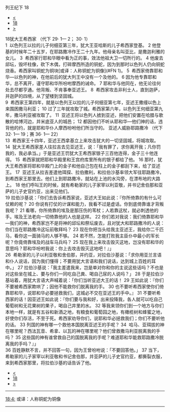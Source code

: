 ﻿





 列王纪下 18




* [<](bible/2KI17.md)
* [18](bible/2KI.md)
* [>](bible/2KI19.md)



 
18犹大王希西家 （代下
29·
1—
2；
30·
1）  
1  以色列王以拉的儿子何细亚第三年，犹大王亚哈斯的儿子希西家登基。 
2 他登基的时候年二十五岁，在耶路撒冷作王二十九年。他母亲名叫亚比，是撒迦利雅的女儿。 
3  希西家行耶和华眼中看为正的事，效法他祖大卫一切所行的。 
4 他废去邱坛，毁坏柱像，砍下木偶，打碎摩西所造的铜蛇，因为到那时以色列人仍向铜蛇烧香。希西家叫铜蛇为铜块[或译：人称铜蛇为铜像](#FN
1)。 
5  希西家倚靠耶和华—以色列的神，在他前后的犹大列王中没有一个及他的。 
6 因为他专靠耶和华，总不离开，谨守耶和华所吩咐摩西的诫命。 
7 耶和华与他同在，他无论往何处去尽都亨通。他背叛、不肯事奉亚述王。 
8  希西家攻击非利士人，直到迦萨，并迦萨的四境，从了望楼到坚固城。  
9  希西家王第四年，就是以色列王以拉的儿子何细亚第七年，亚述王撒缦以色上来围困撒马利亚； 
10 过了三年就攻取了城。希西家第六年，以色列王何细亚第九年，撒马利亚被攻取了。 
11  亚述王将以色列人掳到亚述，把他们安置在哈腊与歌散的哈博河边，并米底亚人的城邑； 
12 都因他们不听从耶和华—他们神的话，违背他的约，就是耶和华仆人摩西吩咐他们所当守的。 亚述人威胁耶路撒冷 （代下
32·
1—
19；赛
36·
1—
22）  
13  希西家王十四年，亚述王西拿基立上来攻击犹大的一切坚固城，将城攻取。 
14  犹大王希西家差人往拉吉去见亚述王，说：「我有罪了，求你离开我；凡你罚我的，我必承当。」于是亚述王罚犹大王希西家银子三百他连得，金子三十他连得。 
15  希西家就把耶和华殿里和王宫府库里所有的银子都给了他。 
16 那时，犹大王希西家将耶和华殿门上的金子和他自己包在柱上的金子都刮下来，给了亚述王。 
17  亚述王从拉吉差遣他珥探、拉伯撒利，和拉伯沙基率领大军往耶路撒冷，到希西家王那里去。他们上到耶路撒冷，就站在上池的水沟旁，在漂布地的大路上。 
18 他们呼叫王的时候，就有希勒家的儿子家宰以利亚敬，并书记舍伯那和亚萨的儿子史官约亚，出来见他们。  
19 拉伯沙基说：「你们去告诉希西家说，亚述大王如此说：『你所倚靠的有什么可仗赖的呢？ 
20 你说有打仗的计谋和能力，我看不过是虚话。你到底倚靠谁才背叛我呢？ 
21 看哪，你所倚靠的埃及是那压伤的苇杖；人若靠这杖，就必刺透他的手。埃及王法老向一切倚靠他的人也是这样。 
22 你们若对我说：我们倚靠耶和华—我们的神，希西家岂不是将神的邱坛和祭坛废去，且对犹大和耶路撒冷的人说：你们当在耶路撒冷这坛前敬拜吗？ 
23 现在你把当头给我主亚述王，我给你二千匹马，看你这一面骑马的人够不够。 
24 若不然，怎能打败我主臣仆中最小的军长呢？你竟倚靠埃及的战车马兵吗？ 
25 现在我上来攻击毁灭这地，岂没有耶和华的意思吗？耶和华吩咐我说：你上去攻击毁灭这地吧！』」  
26  希勒家的儿子以利亚敬和舍伯那，并约亚，对拉伯沙基说：「求你用亚兰言语和仆人说话，因为我们懂得；不要用犹大言语和我们说话，达到城上百姓的耳中。」 
27 拉伯沙基说：「我主差遣我来，岂是单对你和你的主说这些话吗？不也是对这些坐在城上、要与你们一同吃自己粪、喝自己尿的人说吗？」 
28 于是拉伯沙基站着，用犹大言语大声喊着说：「你们当听亚述大王的话！ 
29 王如此说：『你们不要被希西家欺哄了；因他不能救你们脱离我的手。 
30 也不要听希西家使你们倚靠耶和华，说耶和华必要拯救我们，这城必不交在亚述王的手中。』 
31 不要听希西家的话！因亚述王如此说：『你们要与我和好，出来投降我，各人就可以吃自己葡萄树和无花果树的果子，喝自己井里的水。 
32 等我来领你们到一个地方与你们本地一样，就是有五谷和新酒之地，有粮食和葡萄园之地，有橄榄树和蜂蜜之地，好使你们存活，不至于死。希西家劝导你们，说耶和华必拯救我们；你们不要听他的话。 
33 列国的神有哪一个救他本国脱离亚述王的手呢？ 
34  哈马、亚珥拔的神在哪里呢？西法瓦音、希拿、以瓦的神在哪里呢？他们曾救撒马利亚脱离我的手吗？ 
35 这些国的神有谁曾救自己的国脱离我的手呢？难道耶和华能救耶路撒冷脱离我的手吗？』」  
36 百姓静默不言，并不回答一句，因为王曾吩咐说：「不要回答他。」 
37 当下，希勒家的儿子家宰以利亚敬和书记舍伯那，并亚萨的儿子史官约亚，都撕裂衣服，来到希西家那里，将拉伯沙基的话告诉了他。 
* [<](bible/2KI17.md)
* [18](bible/2KI.md)
* [>](bible/2KI19.md)





---


[18:4:](#V4)
或译：人称铜蛇为铜像




---










